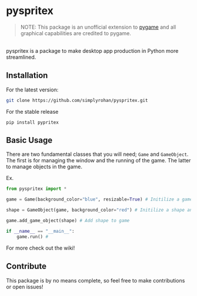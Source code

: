 # pyspritex

> NOTE: This package is an unofficial extension to [pygame](https://www.pygame.org/) and all graphical capabilities are credited to pygame.
 
 <br>
pyspritex is a package to make desktop app production in Python more streamlined.

## Installation

For the latest version:
```bash
git clone https://github.com/simplyrohan/pyspritex.git
```

For the stable release
```
pip install pypritex
```

## Basic Usage

There are two fundamental classes that you will need; ```Game``` and ```GameObject```. The first is for managing the window and the running of the game. The latter to manage objects in the game.

Ex.
```python
from pyspritex import *

game = Game(background_color="blue", resizable=True) # Initilize a game object and define it's properties

shape = GameObject(game, background_color="red") # Initilize a shape and define it's properties

game.add_game_object(shape) # Add shape to game

if __name__ == "__main__":
    game.run() # 

```

For more check out the wiki!

## Contribute
This package is by no means complete, so feel free to make contributions or open issues!